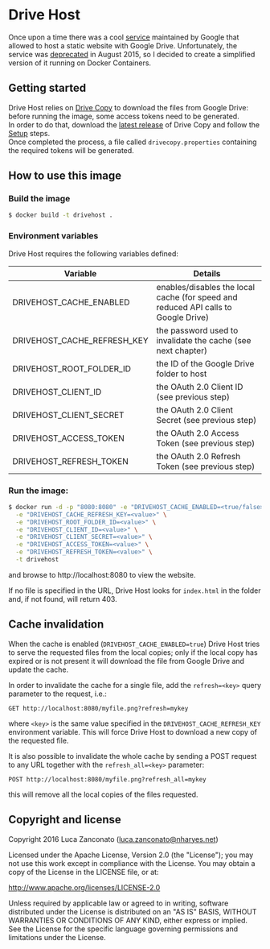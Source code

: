 Drive Host
==========

Once upon a time there was a cool [service](https://support.google.com/drive/answer/2881970?hl=en) maintained by Google that allowed to host a static website with Google Drive.
Unfortunately, the service was [deprecated](http://googleappsupdates.blogspot.co.uk/2015/08/deprecating-web-hosting-support-in.html) in August 2015, so I decided to create a simplified version of it running on Docker Containers. 

Getting started
---------------

Drive Host relies on [Drive Copy](https://github.com/Gherynos/DriveCopy) to download the files from Google Drive: before running the image, some access tokens need to be generated.  
In order to do that, download the [latest release](https://pkg.nharyes.net/drivecopy/drivecopy.jar) of Drive Copy and follow the [Setup](https://github.com/Gherynos/DriveCopy/wiki/Setup) steps.  
Once completed the process, a file called `drivecopy.properties` containing the required tokens will be generated.

How to use this image
---------------------

### Build the image

```bash
$ docker build -t drivehost .
```

### Environment variables

Drive Host requires the following variables defined:

| Variable                      | Details                                                                            |
| ----------------------------- | ---------------------------------------------------------------------------------- |
| DRIVEHOST_CACHE_ENABLED       | enables/disables the local cache (for speed and reduced API calls to Google Drive) |
| DRIVEHOST_CACHE_REFRESH_KEY   | the password used to invalidate the cache (see next chapter)                       |
| DRIVEHOST_ROOT_FOLDER_ID      | the ID of the Google Drive folder to host                                          |
| DRIVEHOST_CLIENT_ID           | the OAuth 2.0 Client ID (see previous step)                                        |
| DRIVEHOST_CLIENT_SECRET       | the OAuth 2.0 Client Secret (see previous step)                                    |
| DRIVEHOST_ACCESS_TOKEN        | the OAuth 2.0 Access Token (see previous step)                                     |
| DRIVEHOST_REFRESH_TOKEN       | the OAuth 2.0 Refresh Token (see previous step)                                    |

### Run the image:

```bash
$ docker run -d -p "8080:8080" -e "DRIVEHOST_CACHE_ENABLED=<true/false>" \
  -e "DRIVEHOST_CACHE_REFRESH_KEY=<value>" \
  -e "DRIVEHOST_ROOT_FOLDER_ID=<value>" \
  -e "DRIVEHOST_CLIENT_ID=<value>" \
  -e "DRIVEHOST_CLIENT_SECRET=<value>" \
  -e "DRIVEHOST_ACCESS_TOKEN=<value>" \
  -e "DRIVEHOST_REFRESH_TOKEN=<value>" \
  -t drivehost
```

and browse to http://localhost:8080 to view the website.

If no file is specified in the URL, Drive Host looks for `index.html` in the folder and, if not found, will return 403.

Cache invalidation
------------------

When the cache is enabled (`DRIVEHOST_CACHE_ENABLED=true`) Drive Host tries to serve the requested files from the local copies;
only if the local copy has expired or is not present it will download the file from Google Drive and update the cache.

In order to invalidate the cache for a single file, add the `refresh=<key>` query parameter to the request, i.e.:

    GET http://localhost:8080/myfile.png?refresh=mykey

where `<key>` is the same value specified in the `DRIVEHOST_CACHE_REFRESH_KEY` environment variable.
This will force Drive Host to download a new copy of the requested file.

It is also possible to invalidate the whole cache by sending a POST request to any URL together with the `refresh_all=<key>` parameter:

    POST http://localhost:8080/myfile.png?refresh_all=mykey

this will remove all the local copies of the files requested.

Copyright and license
---------------------

Copyright 2016 Luca Zanconato (<luca.zanconato@nharyes.net>)

Licensed under the Apache License, Version 2.0 (the "License");
you may not use this work except in compliance with the License.
You may obtain a copy of the License in the LICENSE file, or at:

   http://www.apache.org/licenses/LICENSE-2.0

Unless required by applicable law or agreed to in writing, software
distributed under the License is distributed on an "AS IS" BASIS,
WITHOUT WARRANTIES OR CONDITIONS OF ANY KIND, either express or implied.
See the License for the specific language governing permissions and
limitations under the License.
